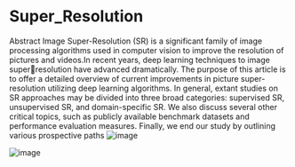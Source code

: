 # Super_Resolution

Abstract
Image Super-Resolution (SR) is a significant 
family of image processing algorithms used 
in computer vision to improve the resolution 
of pictures and videos.In recent years, deep 
learning techniques to image superresolution have advanced dramatically. The 
purpose of this article is to offer a detailed 
overview of current improvements in picture 
super-resolution utilizing deep learning 
algorithms. In general, extant studies on SR 
approaches may be divided into three broad 
categories: supervised SR, unsupervised SR, 
and domain-specific SR. We also discuss 
several other critical topics, such as publicly 
available benchmark datasets and 
performance evaluation measures. Finally, 
we end our study by outlining various 
prospective paths 
![image](https://user-images.githubusercontent.com/90444465/187038173-c26df14f-cf50-4401-a97f-9868ea7c081a.png)


![image](https://user-images.githubusercontent.com/90444465/187038178-20d184ee-ecc5-4359-b68e-30f7263d626a.png)
